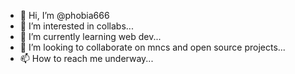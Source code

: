 - 👋 Hi, I’m @phobia666
- 👀 I’m interested in collabs...
- 🌱 I’m currently learning web dev...
- 💞️ I’m looking to collaborate on mncs and open source projects...
- 📫 How to reach me underway...

<!---
phobia666/phobia666 is a ✨ special ✨ repository because its `README.md` (this file) appears on your GitHub profile.
You can click the Preview link to take a look at your changes.
--->
